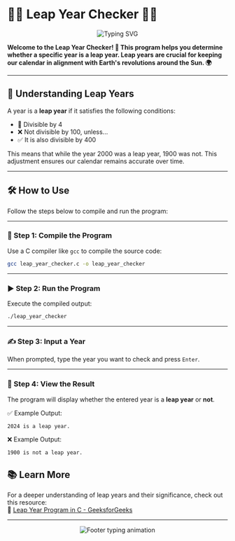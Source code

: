 # 🎉✨ Leap Year Checker 🎉✨

<p align="center">
  <img src="https://readme-typing-svg.demolab.com?font=Fira+Code&size=30&pause=1000&color=FF69B4&center=true&vCenter=true&width=500&lines=Determine+Leap+Year;Leap+Year+Calculator;Is+this+Year+a+Leap+Year%3F;Leap+Year+Checker+in+Action!" alt="Typing SVG" />
</p>


<b>Welcome to the **Leap Year Checker**! 🚀 This program helps you determine whether a specific year is a leap year. Leap years are crucial for keeping our calendar in alignment with Earth's revolutions around the Sun. 🌍</b>

---

## 🧠 Understanding Leap Years

A year is a **leap year** if it satisfies the following conditions:

- 📅 Divisible by 4  
- ❌ Not divisible by 100, unless...  
- ✅ It is also divisible by 400  

This means that while the year 2000 was a leap year, 1900 was not. This adjustment ensures our calendar remains accurate over time.

---

## 🛠️ How to Use

Follow the steps below to compile and run the program:

---

### 🧾 Step 1: **Compile the Program**
Use a C compiler like `gcc` to compile the source code:

```bash
gcc leap_year_checker.c -o leap_year_checker
```

---

### ▶️ Step 2: **Run the Program**
Execute the compiled output:

```bash
./leap_year_checker
```

---

### ✍️ Step 3: **Input a Year**
When prompted, type the year you want to check and press `Enter`.

---

### 📢 Step 4: **View the Result**
The program will display whether the entered year is a **leap year** or **not**.

✅ Example Output:
```
2024 is a leap year.
```

❌ Example Output:
```
1900 is not a leap year.
```

## 📚 Learn More

For a deeper understanding of leap years and their significance, check out this resource:  
🔗 [Leap Year Program in C - GeeksforGeeks](https://www.geeksforgeeks.org/c-leap-year/)

---


<p align="center">
  <img src="https://readme-typing-svg.demolab.com?font=Fira+Code&duration=3000&pause=500&color=38BDF8&center=true&vCenter=true&width=435&lines=Thanks+for+visiting!;Happy+Coding!;Made+with+%E2%9D%A4%EF%B8%8F+in+C+By+Mehrab+Morshed!" alt="Footer typing animation">
</p>
